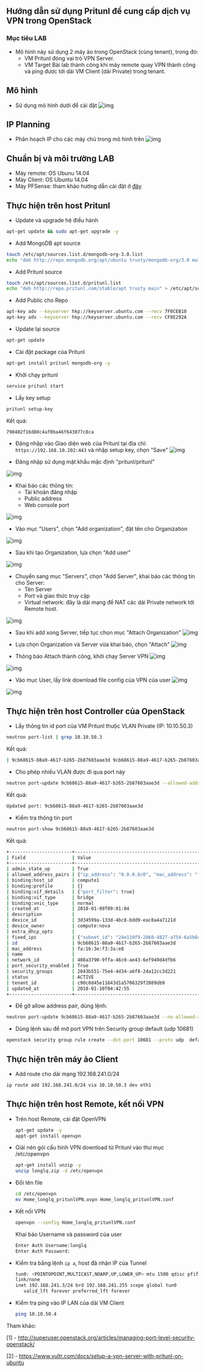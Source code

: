 ## Hướng dẫn sử dụng Pritunl để cung cấp dịch vụ VPN trong OpenStack

### Mục tiêu LAB
- Mô hình này sử dụng 2 máy ảo trong OpenStack (cùng tenant), trong đó:
  - VM Pritunl đóng vai trò VPN Server.
  - VM Target
Bài lab thành công khi máy remote quay VPN thành công và ping được tới dải VM Client (dải Private) trong tenant.

## Mô hình 
- Sử dụng mô hình dưới để cài đặt
![img](../images/openstack_pritunel/image_1.jpg)

## IP Planning
- Phân hoạch IP cho các máy chủ trong mô hình trên
![img](../images/openstack_pritunel/image_2.jpg)

## Chuẩn bị và môi trường LAB
- Máy remote: OS Ubunu 14.04
- Máy Client: OS Ubuntu 14.04
- Máy PFSense: tham khảo hướng dẫn cài đặt ở [đây](./pfSense-install.md)
 

## Thực hiện trên host Pritunl
  - Update và upgrade hệ điều hành
  ```sh
  apt-get update && sudo apt-get upgrade -y
  ```

  - Add MongoDB apt source
  ```sh
  touch /etc/apt/sources.list.d/mongodb-org-3.0.list
  echo "deb http://repo.mongodb.org/apt/ubuntu trusty/mongodb-org/3.0 multiverse" > /etc/apt/sources.list.d/mongodb-org-3.0.list
  ```

  - Add Pritunl source
  ```sh
  touch /etc/apt/sources.list.d/pritunl.list
  echo "deb http://repo.pritunl.com/stable/apt trusty main" > /etc/apt/sources.list.d/pritunl.list
  ```

  - Add Public cho Repo
  ```sh
  apt-key adv --keyserver hkp://keyserver.ubuntu.com --recv 7F0CEB10
  apt-key adv --keyserver hkp://keyserver.ubuntu.com --recv CF8E292A
  ```

  - Update lại source
  ```sh
  apt-get update
  ```

  - Cài đặt package của Pritunl
  ```sh
  apt-get install pritunl mongodb-org -y
  ```

  - Khởi chạy pritunl
  ```sh
  service pritunl start
  ```

  - Lấy key setup
  ```sh
  pritunl setup-key
  ```
  Kết quả:
  ```sh
  790402f16d80c4af0ba46f643077c8ca
  ```

  - Đăng nhập vào Giao diện web của Pritunl tại địa chỉ: `https://192.168.10.202:443` và nhập setup key, chọn "Save"
  ![img](../images/openstack_pritunel/2.jpg)

  - Đăng nhập sử dụng mật khẩu mặc định "pritunl/pritunl"

  ![img](../images/openstack_pritunel/3.jpg)

  - Khai báo các thông tin:
    + Tài khoản đăng nhập
    + Public address
    + Web console port

  ![img](../images/openstack_pritunel/4.jpg)  

  - Vào mục "Users", chọn "Add organization", đặt tên cho Organization

  ![img](../images/openstack_pritunel/5.jpg) 

  - Sau khi tạo Organization, lựa chọn "Add user"

  ![img](../images/openstack_pritunel/6.jpg) 

  - Chuyển sang mục "Servers", chọn "Add Server", khai báo các thông tin cho Server:
    + Tên Server
    + Port và giao thức truy cập
    + Virtual network: đây là dải mạng để NAT các dải Private network tới Remote host.
    
  ![img](../images/openstack_pritunel/7.jpg)

  - Sau khi add xong Server, tiếp tục chọn mục "Attach Organization"
  ![img](../images/openstack_pritunel/8.jpg)

  - Lựa chọn Organization và Server vừa khai báo, chọn "Attach"
  ![img](../images/openstack_pritunel/9.jpg)

  - Thông báo Attach thành công, khởi chạy Server VPN
  ![img](../images/openstack_pritunel/10.jpg)

  ![img](../images/openstack_pritunel/11.jpg)

  - Vào mục User, lấy link download file config của VPN của user
  ![img](../images/openstack_pritunel/12.jpg)

  ![img](../images/openstack_pritunel/13.jpg)

## Thực hiện trên host Controller của OpenStack
  - Lấy thông tin id port của VM Pritunl thưộc VLAN Private (IP: 10.10.50.3)
  ```sh
  neutron port-list | grep 10.10.50.3
  ```
  Kết quả:
  ```sh
  | 9cb68615-88a9-4617-b265-2b87603aae3d 9cb68615-88a9-4617-b265-2b87603aae3d |      | fa:16:3e:f3:3a:e8 | {"subnet_id": "24e110f9-2868-4827-a754-6a5b84367e42", "ip_address": "10.10.50.3"}     |
  ```

  - Cho phép nhiều VLAN được đi qua port này
  ```sh
  neutron port-update 9cb68615-88a9-4617-b265-2b87603aae3d --allowed-address-pairs list=true type=dict ip_address=0.0.0.0/0
  ```
  Kết quả: 
  ```sh
  Updated port: 9cb68615-88a9-4617-b265-2b87603aae3d
  ```

  - Kiểm tra thông tin port
  ```sh
  neutron port-show 9cb68615-88a9-4617-b265-2b87603aae3d
  ```
  Kết quả:
  ```sh
+-----------------------+-----------------------------------------------------------------------------------+
| Field                 | Value                                                                             |
+-----------------------+-----------------------------------------------------------------------------------+
| admin_state_up        | True                                                                              |
| allowed_address_pairs | {"ip_address": "0.0.0.0/0", "mac_address": "fa:16:3e:f3:3a:e8"}                   |
| binding:host_id       | compute1                                                                          |
| binding:profile       | {}                                                                                |
| binding:vif_details   | {"port_filter": true}                                                             |
| binding:vif_type      | bridge                                                                            |
| binding:vnic_type     | normal                                                                            |
| created_at            | 2018-01-09T09:01:04                                                               |
| description           |                                                                                   |
| device_id             | 3d34599a-133d-4bc8-bdd9-eac8a4a7121d                                              |
| device_owner          | compute:nova                                                                      |
| extra_dhcp_opts       |                                                                                   |
| fixed_ips             | {"subnet_id": "24e110f9-2868-4827-a754-6a5b84367e42", "ip_address": "10.10.50.3"} |
| id                    | 9cb68615-88a9-4617-b265-2b87603aae3d                                              |
| mac_address           | fa:16:3e:f3:3a:e8                                                                 |
| name                  |                                                                                   |
| network_id            | 408a3790-9ffa-46c0-ae43-6ef949d4dfb6                                              |
| port_security_enabled | True                                                                              |
| security_groups       | 2043b551-75e4-4d34-a6f8-24a12cc3d221                                              |
| status                | ACTIVE                                                                            |
| tenant_id             | c90c0d45e11643d1a5706329f2089db9                                                  |
| updated_at            | 2018-01-10T04:42:55                                                               |
+-----------------------+-----------------------------------------------------------------------------------+
```

 - Để gỡ allow address pair, dùng lệnh:
  ```sh
  neutron port-update 9cb68615-88a9-4617-b265-2b87603aae3d --no-allowed-address-pairs
  ```

 - Dùng lệnh sau để mở port VPN trên Security group default (udp 10681)
  ```sh
  openstack security group rule create --dst-port 10681 --proto udp  default
  ``` 

## Thực hiện trên máy ảo Client
  - Add route cho dải mạng 192.168.241.0/24
  ```sh
  ip route add 192.168.241.0/24 via 10.10.50.3 dev eth1
  ```

## Thực hiện trên host Remote, kết nối VPN
  - Trên host Remote, cài đặt OpenVPN
    ```sh
    apt-get update -y
    appt-get install openvpn
    ```

  - Giải nén gói cấu hình VPN download từ Pritunl vào thư mục /etc/openvpn
  	```sh
  	apt-get install unzip -y
  	unzip longlq.zip -d /etc/openvpn
  	```

  - Đổi tên file
  	```sh
  	cd /etc/openvpn
  	mv Home_longlq_pritunlVPN.ovpn Home_longlq_pritunlVPN.conf
  	```

  - Kết nối VPN
  	```sh
  	openvpn --config Home_longlq_pritunlVPN.conf
  	```
    Khai báo Username và password của user
    ```sh
    Enter Auth Username:longlq
    Enter Auth Password:
    ```

  - Kiểm tra bằng lệnh `ip a`, host đã nhận IP của Tunnel
  	```sh
  	tun0: <POINTOPOINT,MULTICAST,NOARP,UP,LOWER_UP> mtu 1500 qdisc pfifo_fast state UNKNOWN group default qlen 100
    link/none 
    inet 192.168.241.3/24 brd 192.168.241.255 scope global tun0
       valid_lft forever preferred_lft forever
  	```

  - Kiểm tra ping vào IP LAN của dải VM Client
  	```sh
  	ping 10.10.50.4
  	```


Tham khảo:

[1] - http://superuser.openstack.org/articles/managing-port-level-security-openstack/

[2] - https://www.vultr.com/docs/setup-a-vpn-server-with-pritunl-on-ubuntu
